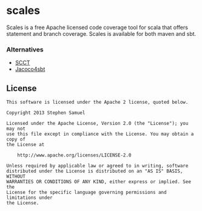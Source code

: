 scales
======

Scales is a free Apache licensed code coverage tool for scala that offers statement and branch coverage.
Scales is available for both maven and sbt.


### Alternatives

* [SCCT](https://github.com/SCCT/scct)
* [Jacoco4sbt](https://github.com/sbt/jacoco4sbt)

## License
```
This software is licensed under the Apache 2 license, quoted below.

Copyright 2013 Stephen Samuel

Licensed under the Apache License, Version 2.0 (the "License"); you may not
use this file except in compliance with the License. You may obtain a copy of
the License at

    http://www.apache.org/licenses/LICENSE-2.0

Unless required by applicable law or agreed to in writing, software
distributed under the License is distributed on an "AS IS" BASIS, WITHOUT
WARRANTIES OR CONDITIONS OF ANY KIND, either express or implied. See the
License for the specific language governing permissions and limitations under
the License.
```
